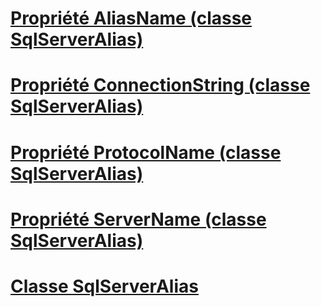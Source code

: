 # [Propriété AliasName (classe SqlServerAlias)](aliasname-property-sqlserveralias-class.md)
# [Propriété ConnectionString (classe SqlServerAlias)](connectionstring-property-sqlserveralias-class.md)
# [Propriété ProtocolName (classe SqlServerAlias)](protocolname-property-sqlserveralias-class.md)
# [Propriété ServerName (classe SqlServerAlias)](servername-property-sqlserveralias-class.md)
# [Classe SqlServerAlias](sqlserveralias-class.md)
